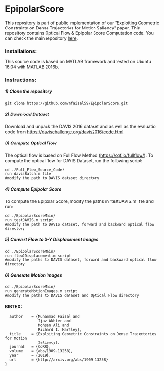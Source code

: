 # EpipolarScore

This repository is part of public implementation of our "Exploiting Geometric Constraints on Dense Trajectories for Motion Saliency" paper. This repository contains Optical Flow & Epipolar Score Computation code. You can check the main repository [here](https://github.com/mfaisal59/EpONet).

### Installations:

This source code is based on MATLAB framework and tested on Ubuntu 16.04 with MATLAB 2016b.

### Instructions:

##### 1) Clone the repository
	
```
git clone https://github.com/mfaisal59/EpipolarScore.git
```

##### 2) Download Dataset

Download and unpack the DAVIS 2016 dataset and as well as the evaluatio code from https://davischallenge.org/davis2016/code.html

##### 3) Compute Optical Flow

The optical flow is based on Full Flow Method (https://cqf.io/fullflow/). To compute the optical flow for DAVIS Dataset, run the following script:

```
cd ./Full_Flow_Source_Code/
run davisBatch.m file
#modify the path to DAVIS dataset directory
```

##### 4) Compute Epipolar Score

To compute the Epipolar Score, modify the paths in 'testDAVIS.m' file and run:
```
cd ./EpipolarScoreMain/
run testDAVIS.m script
#modify the path to DAVIS dataset, forward and backward optical flow directory
```

##### 5) Convert Flow to X-Y Displacement Images

```
cd ./EpipolarScoreMain/
run flow2Displacement.m script
#modify the paths to DAVIS dataset, forward and backward optical flow directory
```

##### 6) Generate Motion Images

```
cd ./EpipolarScoreMain/
run generateMotionImages.m script
#modify the paths to DAVIS dataset and Optical Flow directory
```

#### BIBTEX:

```@article{DBLP:journals/corr/abs-1909-13258,
  author    = {Muhammad Faisal and
               Ijaz Akhter and
               Mohsen Ali and
               Richard I. Hartley},
  title     = {Exploiting Geometric Constraints on Dense Trajectories for Motion
               Saliency},
  journal   = {CoRR},
  volume    = {abs/1909.13258},
  year      = {2019},
  url       = {http://arxiv.org/abs/1909.13258}
}
```
